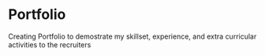 # Portfolio
Creating Portfolio to demostrate my skillset, experience, and extra curricular activities to the recruiters
